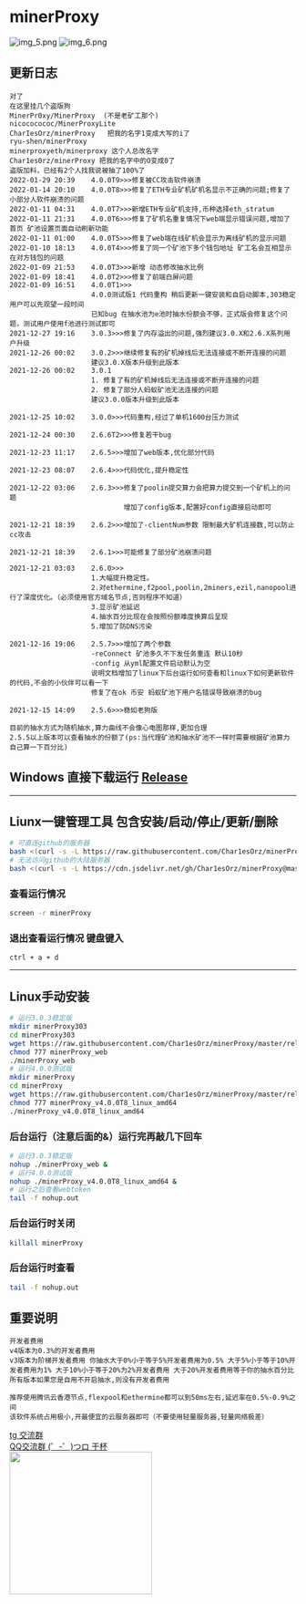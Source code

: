 # minerProxy
![img_5.png](img/img_5.png)
![img_6.png](img/img_6.png)
## 更新日志
```bigquery
对了
在这里挂几个盗版狗
MinerPr0xy/MinerProxy  (不是老矿工那个)
nicococococ/MinerProxyLite
CharIesOrz/minerProxy   把我的名字1变成大写的i了
ryu-shen/minerProxy
minerproxyeth/minerproxy 这个人总改名字
Char1es0rz/minerProxy 把我的名字中的O变成0了
盗版加料，已经有2个人找我说被抽了100%了
2022-01-29 20:39    4.0.0T9>>>修复被CC攻击软件崩溃
2022-01-14 20:10    4.0.0T8>>>修复了ETH专业矿机矿机名显示不正确的问题;修复了小部分人软件崩溃的问题
2022-01-11 04:31    4.0.0T7>>>新增ETH专业矿机支持,币种选择eth_stratum
2022-01-11 21:31    4.0.0T6>>>修复了矿机名重复情况下web端显示错误问题,增加了首页 矿池设置页面自动刷新功能
2022-01-11 01:00    4.0.0T5>>>修复了web端在线矿机会显示为离线矿机的显示问题
2022-01-10 18:13    4.0.0T4>>>修复了同一个矿池下多个钱包地址 矿工名会互相显示在对方钱包的问题
2022-01-09 21:53    4.0.0T3>>>新增 动态修改抽水比例
2022-01-09 18:41    4.0.0T2>>>修复了前端白屏问题
2022-01-09 16:51    4.0.0T1>>>
                    4.0.0测试版1 代码重构 稍后更新一键安装和自启动脚本,303稳定用户可以先观望一段时间
                    已知bug 在抽水池为e池时抽水份额会不够，正式版会修复这个问题，测试用户使用f池进行测试即可
2021-12-27 19:16    3.0.3>>>修复了内存溢出的问题,强烈建议3.0.X和2.6.X系列用户升级
2021-12-26 00:02    3.0.2>>>继续修复有的矿机掉线后无法连接或不断开连接的问题
                    建议3.0.X版本升级到此版本
2021-12-26 00:02    3.0.1
                    1. 修复了有的矿机掉线后无法连接或不断开连接的问题
                    2. 修复了部分人蚂蚁矿池无法连接的问题
                    建议3.0.0版本升级到此版本

2021-12-25 10:02    3.0.0>>>代码重构,经过了单机1600台压力测试

2021-12-24 00:30    2.6.6T2>>>修复若干bug

2021-12-23 11:17    2.6.5>>>增加了web版本,优化部分代码

2021-12-23 08:07    2.6.4>>>代码优化,提升稳定性

2021-12-22 03:06    2.6.3>>>修复了poolin提交算力会把算力提交到一个矿机上的问题
                            增加了config版本,配置好config直接启动即可

2021-12-21 18:39    2.6.2>>>增加了-clientNum参数 限制最大矿机连接数,可以防止cc攻击

2021-12-21 18:39    2.6.1>>>可能修复了部分矿池崩溃问题

2021-12-21 03:03    2.6.0>>>
                    1.大幅提升稳定性。
                    2.对ethermine,f2pool,poolin,2miners,ezil,nanopool进行了深度优化。（必须使用官方域名节点,否则程序不知道）
                    3.显示矿池延迟
                    4.抽水百分比现在会按照份额难度换算后呈现
                    5.增加了防DNS污染

2021-12-16 19:06    2.5.7>>>增加了两个参数
                    -reConnect 矿池多久不下发任务重连 默认10秒
                    -config 从yml配置文件启动默认为空
                    说明文档增加了linux下后台运行如何查看和linux下如何更新软件的代码,不会的小伙伴可以看一下
                    修复了在ok 币安 蚂蚁矿池下用户名错误导致崩溃的bug

2021-12-15 14:09    2.5.6>>>稳如老狗版

目前的抽水方式为随机抽水,算力曲线不会像心电图那样,更加合理
2.5.5以上版本可以查看抽水的份额了(ps:当代理矿池和抽水矿池不一样时需要根据矿池算力自己算一下百分比)
```

## Windows 直接下载运行 <a href="https://github.com/Char1esOrz/minerProxy/releases">Release</a></br>

---

## Liunx一键管理工具 包含安装/启动/停止/更新/删除

```bash
# 可直连github的服务器
bash <(curl -s -L https://raw.githubusercontent.com/Char1esOrz/minerProxy/master/scripts/tools.sh)
# 无法访问github的大陆服务器
bash <(curl -s -L https://cdn.jsdelivr.net/gh/Char1esOrz/minerProxy@master/scripts/tools_cdn.sh)
```

### 查看运行情况
```bash
screen -r minerProxy
```
### 退出查看运行情况 键盘键入
```
ctrl + a + d
```

---
## Linux手动安装
```bash
# 运行3.0.3稳定版
mkdir minerProxy303
cd minerProxy303
wget https://raw.githubusercontent.com/Char1esOrz/minerProxy/master/release/v3.0.3/minerProxy_web
chmod 777 minerProxy_web
./minerProxy_web
# 运行4.0.0测试版
mkdir minerProxy
cd minerProxy
wget https://raw.githubusercontent.com/Char1esOrz/minerProxy/master/release/v4.0.0T8/minerProxy_v4.0.0T8_linux_amd64
chmod 777 minerProxy_v4.0.0T8_linux_amd64
./minerProxy_v4.0.0T8_linux_amd64
```

### 后台运行（注意后面的&）运行完再敲几下回车

```bash
# 运行3.0.3稳定版
nohup ./minerProxy_web &
# 运行4.0.0测试版
nohup ./minerProxy_v4.0.0T8_linux_amd64 &
# 运行之后查看webtoken
tail -f nohup.out
```

### 后台运行时关闭

```bash
killall minerProxy
```
### 后台运行时查看
```bash
tail -f nohup.out
```
## 重要说明

```bigquery
开发者费用
v4版本为0.3%的开发者费用
v3版本为阶梯开发者费用 你抽水大于0%小于等于5%开发者费用为0.5% 大于5%小于等于10%开发者费用为1% 大于10%小于等于20%为2%开发者费用 大于20%开发者费用等于你的抽水百分比
所有版本如果您是自用不开启抽水,则没有开发者费用

推荐使用腾讯云香港节点,flexpool和ethermine都可以到50ms左右,延迟率在0.5%-0.9%之间
该软件系统占用极小,开最便宜的云服务器即可（不要使用轻量服务器,轻量网络极差）
```
<a href="https://t.me/minerProxyGroup">tg 交流群</a></br>
<a href="https://qm.qq.com/cgi-bin/qm/qr?k=e0Vr0j34bix_1F6ZM15cOomnz3xNamlM&jump_from=webapi">QQ交流群 (゜-゜)つロ 干杯</a></br>
<img src="https://raw.githubusercontent.com/Char1esOrz/minerProxy/master/img/img_2.png" width="250"></img>

